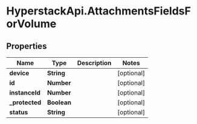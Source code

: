 # HyperstackApi.AttachmentsFieldsForVolume

## Properties

Name | Type | Description | Notes
------------ | ------------- | ------------- | -------------
**device** | **String** |  | [optional] 
**id** | **Number** |  | [optional] 
**instanceId** | **Number** |  | [optional] 
**_protected** | **Boolean** |  | [optional] 
**status** | **String** |  | [optional] 


